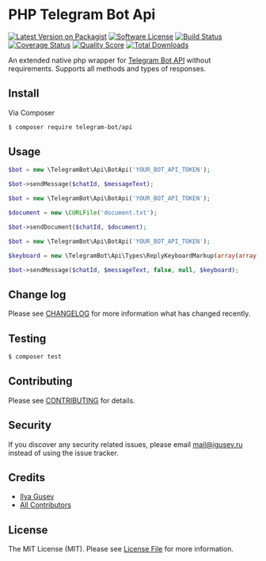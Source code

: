 # PHP Telegram Bot Api

[![Latest Version on Packagist](https://img.shields.io/packagist/v/telegram-bot/api.svg?style=flat-square)](https://packagist.org/packages/telegram-bot/api)
[![Software License](https://img.shields.io/badge/license-MIT-brightgreen.svg?style=flat-square)](LICENSE.md)
[![Build Status](https://img.shields.io/travis/TelegramBot/Api/master.svg?style=flat-square)](https://travis-ci.org/TelegramBot/Api)
[![Coverage Status](https://img.shields.io/scrutinizer/coverage/g/telegrambot/api.svg?style=flat-square)](https://scrutinizer-ci.com/g/telegrambot/api/code-structure)
[![Quality Score](https://img.shields.io/scrutinizer/g/telegrambot/api.svg?style=flat-square)](https://scrutinizer-ci.com/g/telegrambot/api)
[![Total Downloads](https://img.shields.io/packagist/dt/telegram-bot/api.svg?style=flat-square)](https://packagist.org/packages/telegram-bot/api)

An extended native php wrapper for [Telegram Bot API](https://core.telegram.org/bots/api) without requirements. Supports all methods and types of responses.

## Install

Via Composer

``` bash
$ composer require telegram-bot/api
```

## Usage

``` php
$bot = new \TelegramBot\Api\BotApi('YOUR_BOT_API_TOKEN');

$bot->sendMessage($chatId, $messageText);
```

```php
$bot = new \TelegramBot\Api\BotApi('YOUR_BOT_API_TOKEN');

$document = new \CURLFile('document.txt');

$bot->sendDocument($chatId, $document);
```

```php
$bot = new \TelegramBot\Api\BotApi('YOUR_BOT_API_TOKEN');

$keyboard = new \TelegramBot\Api\Types\ReplyKeyboardMarkup(array(array("one", "two", "three")), true); // true for one-time keyboard

$bot->sendMessage($chatId, $messageText, false, null, $keyboard);
```

## Change log

Please see [CHANGELOG](CHANGELOG.md) for more information what has changed recently.

## Testing

``` bash
$ composer test
```

## Contributing

Please see [CONTRIBUTING](CONTRIBUTING.md) for details.

## Security

If you discover any security related issues, please email mail@igusev.ru instead of using the issue tracker.

## Credits

- [Ilya Gusev](https://github.com/iGusev)
- [All Contributors](../../contributors)

## License

The MIT License (MIT). Please see [License File](LICENSE.md) for more information.
